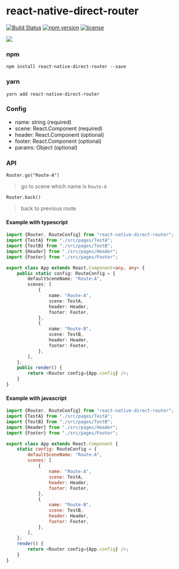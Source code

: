 # react-native-direct-router

[![Build Status](https://travis-ci.org/echoulen/react-native-direct-router.svg?branch=master)](https://travis-ci.org/echoulen/react-native-direct-router)
[![npm version](https://badge.fury.io/js/react-native-direct-router.svg)](https://badge.fury.io/js/react-native-direct-router)
[![license](https://img.shields.io/github/license/echoulen/react-native-direct-router.svg)](https://opensource.org/licenses/MIT)

![](https://media.giphy.com/media/l1JLJOylI3HmRgBBC/giphy.gif)

### npm
`npm install react-native-direct-router --save`

### yarn
`yarn add react-native-direct-router`

### Config
- name: string (required)
- scene: React.Component (required)
- header: React.Component (optional)
- footer: React.Component (optional)
- params: Object (optional)

### API
```
Router.go("Route-A")
```
> go to scene which name is `Route-A`


```
Router.back()
```
> back to previous route

#### Example with typescript
```typescript
import {Router, RouteConfig} from "react-native-direct-router";
import {TestA} from "./src/pages/TestA";
import {TestB} from "./src/pages/TestB";
import {Header} from "./src/pages/Header";
import {Footer} from "./src/pages/Footer";

export class App extends React.Component<any, any> {
    public static config: RouteConfig = {
        defaultSceneName: "Route-A",
        scenes: [
            {
                name: "Route-A",
                scene: TestA,
                header: Header,
                footer: Footer,
            },
            {
                name: "Route-B",
                scene: TestB,
                header: Header,
                footer: Footer,
            },
        ],
    };
    public render() {
        return <Router config={App.config} />;
    }
}
```

#### Example with javascript
```javascript
import {Router, RouteConfig} from "react-native-direct-router";
import {TestA} from "./src/pages/TestA";
import {TestB} from "./src/pages/TestB";
import {Header} from "./src/pages/Header";
import {Footer} from "./src/pages/Footer";

export class App extends React.Component {
    static config: RouteConfig = {
        defaultSceneName: "Route-A",
        scenes: [
            {
                name: "Route-A",
                scene: TestA,
                header: Header,
                footer: Footer,
            },
            {
                name: "Route-B",
                scene: TestB,
                header: Header,
                footer: Footer,
            },
        ],
    };
    render() {
        return <Router config={App.config} />;
    }
}
```
